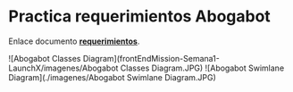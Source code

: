 # Practica requerimientos Abogabot
Enlace documento [**requerimientos**](https://innovaccion-my.sharepoint.com/:w:/g/personal/launchx10857_innovaccion_mx/ERyrRb026BJLusZ_YuzMiLkB2Kl-C6pbhHgEQEyzfQ7Kuw?e=HmXiKB).

![Abogabot Classes Diagram](frontEndMission-Semana1-LaunchX/imagenes/Abogabot Classes Diagram.JPG)
![Abogabot Swimlane Diagram](./imagenes/Abogabot Swimlane Diagram.JPG)
